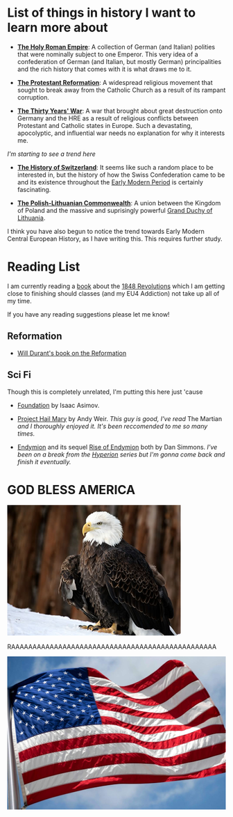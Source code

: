 # List of things in history I want to learn more about
- [**The Holy Roman Empire**](https://en.wikipedia.org/wiki/Holy_Roman_Empire): A collection of German (and Italian) polities that were nominally subject to one Emperor. This very idea of a confederation of German (and Italian, but mostly German) principalities and the rich history that comes with it is what draws me to it.

- [**The Protestant Reformation**](https://en.wikipedia.org/wiki/Reformation): A widespread religious movement that sought to break away from the Catholic Church as a result of its rampant corruption.

- [**The Thirty Years' War**](https://en.wikipedia.org/wiki/Thirty_Years%27_War): A war that brought about great destruction onto Germany and the HRE as a result of religious conflicts between Protestant and Catholic states in Europe. Such a devastating, apocolyptic, and influential war needs no explanation for why it interests me.

_I'm starting to see a trend here_

- [**The History of Switzerland**](https://en.wikipedia.org/wiki/History_of_Switzerland): It seems like such a random place to be interested in, but the history of how the Swiss Confederation came to be and its existence throughout the [Early Modern Period](https://en.wikipedia.org/wiki/Early_modern_period) is certainly fascinating.

- [**The Polish-Lithuanian Commonwealth**](https://en.wikipedia.org/wiki/Polish–Lithuanian_Commonwealth): A union between the Kingdom of Poland and the massive and suprisingly powerful [Grand Duchy of Lithuania](https://en.wikipedia.org/wiki/Grand_Duchy_of_Lithuania).

I think you have also begun to notice the trend towards Early Modern Central European History, as I have writing this. This requires further study.

# Reading List
I am currently reading a [book](https://www.goodreads.com/book/show/8469553-1848?ref=nav_sb_ss_1_9) about the [1848 Revolutions](https://en.wikipedia.org/wiki/Revolutions_of_1848) which I am getting close to finishing should classes (and my EU4 Addiction) not take up all of my time.

If you have any reading suggestions please let me know!

## Reformation
- [Will Durant's book on the Reformation](https://www.goodreads.com/book/show/128898.The_Reformation)

## Sci Fi
Though this is completely unrelated, I'm putting this here just 'cause
- [Foundation](https://www.goodreads.com/book/show/29579.Foundation?ref=nav_sb_ss_1_10) by Isaac Asimov.

- [Project Hail Mary](https://www.goodreads.com/book/show/54493401-project-hail-mary) by Andy Weir. _This guy is good, I've read_ The Martian _and I thoroughly enjoyed it. It's been reccomended to me so many times._

- [Endymion](https://www.goodreads.com/book/show/3977.Endymion) and its sequel [Rise of Endymion](https://www.goodreads.com/book/show/11289.The_Rise_of_Endymion) both by Dan Simmons. _I've been on a break from the [Hyperion](https://www.goodreads.com/book/show/77566.Hyperion) series but I'm gonna come back and finish it eventually._

# GOD BLESS AMERICA
![RAAAAAAAAAAAAAAAAAAAAAAA](md-images/eagle.jpg)

RAAAAAAAAAAAAAAAAAAAAAAAAAAAAAAAAAAAAAAAAAAAAAAAA

![usa](md-images/flag.jpg)
